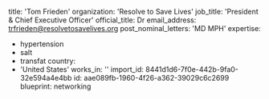title: 'Tom Frieden'
organization: 'Resolve to Save Lives'
job_title: 'President & Chief Executive Officer'
official_title: Dr
email_address: trfrieden@resolvetosavelives.org
post_nominal_letters: 'MD MPH'
expertise:
  - hypertension
  - salt
  - transfat
country:
  - 'United States'
works_in: ''
import_id: 8441d1d6-7f0e-442b-9fa0-32e594a4e4bb
id: aae089fb-1960-4f26-a362-39029c6c2699
blueprint: networking
